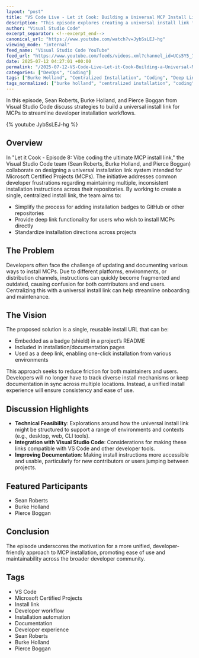 ```yaml
---
layout: "post"
title: "VS Code Live - Let it Cook: Building a Universal MCP Install Link"
description: "This episode explores creating a universal install link for Microsoft Certified Projects (MCPs), streamlining installation instructions and deep linking for developers. Sean Roberts, Burke Holland, and Pierce Boggan discuss implementation ideas and benefits for repository badges, directions, and more, aiming to simplify the setup experience across environments."
author: "Visual Studio Code"
excerpt_separator: <!--excerpt_end-->
canonical_url: "https://www.youtube.com/watch?v=JybSsLEJ-hg"
viewing_mode: "internal"
feed_name: "Visual Studio Code YouTube"
feed_url: "https://www.youtube.com/feeds/videos.xml?channel_id=UCs5Y5_7XK8HLDX0SLNwkd3w"
date: 2025-07-12 04:27:01 +00:00
permalink: "/2025-07-12-VS-Code-Live-Let-it-Cook-Building-a-Universal-MCP-Install-Link.html"
categories: ["DevOps", "Coding"]
tags: ["Burke Holland", "Centralized Installation", "Coding", "Deep Linking", "Developer Tools", "DevOps", "Install Link", "Installation Directions", "Microsoft Certified Projects", "Netlify", "Pierce Boggan", "Repository Badges", "Sean Roberts", "Vibecoding", "Videos", "VS Code"]
tags_normalized: ["burke holland", "centralized installation", "coding", "deep linking", "developer tools", "devops", "install link", "installation directions", "microsoft certified projects", "netlify", "pierce boggan", "repository badges", "sean roberts", "vibecoding", "videos", "vs code"]
---
```


In this episode, Sean Roberts, Burke Holland, and Pierce Boggan from Visual Studio Code discuss strategies to build a universal install link for MCPs to streamline developer installation workflows.<!--excerpt_end-->

{% youtube JybSsLEJ-hg %}

## Overview

In "Let it Cook - Episode 8: Vibe coding the ultimate MCP install link," the Visual Studio Code team (Sean Roberts, Burke Holland, and Pierce Boggan) collaborate on designing a universal installation link system intended for Microsoft Certified Projects (MCPs). The initiative addresses common developer frustrations regarding maintaining multiple, inconsistent installation instructions across their repositories. By working to create a single, centralized install link, the team aims to:

- Simplify the process for adding installation badges to GitHub or other repositories
- Provide deep link functionality for users who wish to install MCPs directly
- Standardize installation directions across projects

## The Problem

Developers often face the challenge of updating and documenting various ways to install MCPs. Due to different platforms, environments, or distribution channels, instructions can quickly become fragmented and outdated, causing confusion for both contributors and end users. Centralizing this with a universal install link can help streamline onboarding and maintenance.

## The Vision

The proposed solution is a single, reusable install URL that can be:

- Embedded as a badge (shield) in a project’s README
- Included in installation/documentation pages
- Used as a deep link, enabling one-click installation from various environments

This approach seeks to reduce friction for both maintainers and users. Developers will no longer have to track diverse install mechanisms or keep documentation in sync across multiple locations. Instead, a unified install experience will ensure consistency and ease of use.

## Discussion Highlights

- **Technical Feasibility**: Explorations around how the universal install link might be structured to support a range of environments and contexts (e.g., desktop, web, CLI tools).
- **Integration with Visual Studio Code**: Considerations for making these links compatible with VS Code and other developer tools.
- **Improving Documentation**: Making install instructions more accessible and usable, particularly for new contributors or users jumping between projects.

## Featured Participants

- Sean Roberts
- Burke Holland
- Pierce Boggan

## Conclusion

The episode underscores the motivation for a more unified, developer-friendly approach to MCP installation, promoting ease of use and maintainability across the broader developer community.

## Tags

- VS Code
- Microsoft Certified Projects
- Install link
- Developer workflow
- Installation automation
- Documentation
- Developer experience
- Sean Roberts
- Burke Holland
- Pierce Boggan
